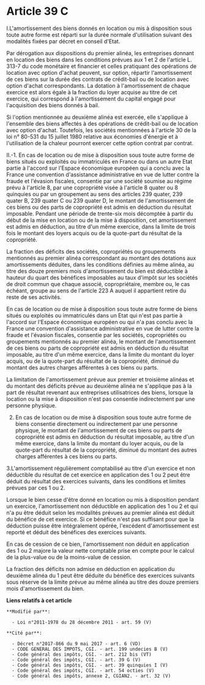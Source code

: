 # Article 39 C

I.L'amortissement des biens donnés en location ou mis à disposition sous toute autre forme est réparti sur la durée normale
d'utilisation suivant des modalités fixées par décret en conseil d'Etat. 

Par dérogation aux dispositions du premier alinéa, les entreprises donnant en location des biens dans les conditions prévues
aux 1 et 2 de l'article L. 313-7 du code monétaire et financier et celles pratiquant des opérations de location avec option
d'achat peuvent, sur option, répartir l'amortissement de ces biens sur la durée des contrats de crédit-bail ou de location
avec option d'achat correspondants. La dotation à l'amortissement de chaque exercice est alors égale à la fraction du loyer
acquise au titre de cet exercice, qui correspond à l'amortissement du capital engagé pour l'acquisition des biens donnés à
bail. 

Si l'option mentionnée au deuxième alinéa est exercée, elle s'applique à l'ensemble des biens affectés à des opérations de
crédit-bail ou de location avec option d'achat. Toutefois, les sociétés mentionnées à l'article 30 de la loi n° 80-531 du 15
juillet 1980 relative aux économies d'énergie et à l'utilisation de la chaleur pourront exercer cette option contrat par
contrat. 

II.-1. En cas de location ou de mise à disposition sous toute autre forme de biens situés ou exploités ou immatriculés en
France ou dans un autre Etat partie à l'accord sur l'Espace économique européen qui a conclu avec la France une convention
d'assistance administrative en vue de lutter contre la fraude et l'évasion fiscales, consentie par une société soumise au
régime prévu à l'article 8, par une copropriété visée à l'article 8 quater ou 8 quinquies ou par un groupement au sens des
articles 239 quater, 239 quater B, 239 quater C ou 239 quater D, le montant de l'amortissement de ces biens ou des parts de
copropriété est admis en déduction du résultat imposable. Pendant une période de trente-six mois décomptée à partir du début
de la mise en location ou de la mise à disposition, cet amortissement est admis en déduction, au titre d'un même exercice,
dans la limite de trois fois le montant des loyers acquis ou de la quote-part du résultat de la copropriété. 

La fraction des déficits des sociétés, copropriétés ou groupements mentionnés au premier alinéa correspondant au montant des
dotations aux amortissements déduites, dans les conditions définies au même alinéa, au titre des douze premiers mois
d'amortissement du bien est déductible à hauteur du quart des bénéfices imposables au taux d'impôt sur les sociétés de droit
commun que chaque associé, copropriétaire, membre ou, le cas échéant, groupe au sens de l'article 223 A auquel il appartient
retire du reste de ses activités. 

En cas de location ou de mise à disposition sous toute autre forme de biens situés ou exploités ou immatriculés dans un Etat
qui n'est pas partie à l'accord sur l'Espace économique européen ou qui n'a pas conclu avec la France une convention
d'assistance administrative en vue de lutter contre la fraude et l'évasion fiscales, consentie par les sociétés, copropriétés
ou groupements mentionnés au premier alinéa, le montant de l'amortissement de ces biens ou parts de copropriété est admis en
déduction du résultat imposable, au titre d'un même exercice, dans la limite du montant du loyer acquis, ou de la quote-part
du résultat de la copropriété, diminué du montant des autres charges afférentes à ces biens ou parts. 

La limitation de l'amortissement prévue aux premier et troisième alinéas et du montant des déficits prévue au deuxième alinéa
ne s'applique pas à la part de résultat revenant aux entreprises utilisatrices des biens, lorsque la location ou la mise à
disposition n'est pas consentie indirectement par une personne physique. 

2. En cas de location ou de mise à disposition sous toute autre forme de biens consentie directement ou indirectement par une
personne physique, le montant de l'amortissement de ces biens ou parts de copropriété est admis en déduction du résultat
imposable, au titre d'un même exercice, dans la limite du montant du loyer acquis, ou de la quote-part du résultat de la
copropriété, diminué du montant des autres charges afférentes à ces biens ou parts. 

3.L'amortissement régulièrement comptabilisé au titre d'un exercice et non déductible du résultat de cet exercice en
application des 1 ou 2 peut être déduit du résultat des exercices suivants, dans les conditions et limites prévues par ces 1
ou 2. 

Lorsque le bien cesse d'être donné en location ou mis à disposition pendant un exercice, l'amortissement non déductible en
application des 1 ou 2 et qui n'a pu être déduit selon les modalités prévues au premier alinéa est déduit du bénéfice de cet
exercice. Si ce bénéfice n'est pas suffisant pour que la déduction puisse être intégralement opérée, l'excédent
d'amortissement est reporté et déduit des bénéfices des exercices suivants. 

En cas de cession de ce bien, l'amortissement non déduit en application des 1 ou 2 majore la valeur nette comptable prise en
compte pour le calcul de la plus-value ou de la moins-value de cession. 

La fraction des déficits non admise en déduction en application du deuxième alinéa du 1 peut être déduite du bénéfice des
exercices suivants sous réserve de la limite prévue au même alinéa au titre des douze premiers mois d'amortissement du bien.

**Liens relatifs à cet article**

	**Modifié par**:

	  - Loi n°2011-1978 du 28 décembre 2011 - art. 59 (V)

	**Cité par**:

	  - Décret n°2017-866 du 9 mai 2017 - art. 6 (VD)
	  - CODE GENERAL DES IMPOTS, CGI. - art. 199 undecies B (V)
	  - Code général des impôts, CGI. - art. 212 bis (VT)
	  - Code général des impôts, CGI. - art. 39 G (V)
	  - Code général des impôts, CGI. - art. 39 quinquies I (V)
	  - Code général des impôts, CGI. - art. 54 octies (V)
	  - Code général des impôts, annexe 2, CGIAN2. - art. 32 (V)
